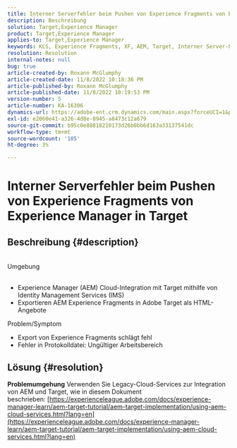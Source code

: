 ```yaml
---
title: Interner Serverfehler beim Pushen von Experience Fragments von Experience Manager in Target
description: Beschreibung
solution: Target,Experience Manager
product: Target,Experience Manager
applies-to: Target,Experience Manager
keywords: KCS, Experience Fragments, XF, AEM, Target, Interner Server-Fehler
resolution: Resolution
internal-notes: null
bug: true
article-created-by: Roxann McGlumphy
article-created-date: 11/8/2022 10:18:36 PM
article-published-by: Roxann McGlumphy
article-published-date: 11/8/2022 10:19:53 PM
version-number: 5
article-number: KA-16306
dynamics-url: https://adobe-ent.crm.dynamics.com/main.aspx?forceUCI=1&pagetype=entityrecord&etn=knowledgearticle&id=ab630748-b35f-ed11-9561-6045bd006704
exl-id: e2060e41-a326-4d8e-8945-a8473c12a679
source-git-commit: b95c0e88818210173d26b0bb6d163a33137541dc
workflow-type: tm+mt
source-wordcount: '105'
ht-degree: 3%

---
```


# Interner Serverfehler beim Pushen von Experience Fragments von Experience Manager in Target

## Beschreibung {#description}

<br>Umgebung<br><br>
- Experience Manager (AEM) Cloud-Integration mit Target mithilfe von Identity Management Services (IMS)
- Exportieren AEM Experience Fragments in Adobe Target als HTML-Angebote

Problem/Symptom
- Export von Experience Fragments schlägt fehl
- Fehler in Protokolldatei: Ungültiger Arbeitsbereich



## Lösung {#resolution}

<b>Problemumgehung</b>
Verwenden Sie Legacy-Cloud-Services zur Integration von AEM und Target, wie in diesem Dokument beschrieben: [https://experienceleague.adobe.com/docs/experience-manager-learn/aem-target-tutorial/aem-target-implementation/using-aem-cloud-services.html?lang=en](https://experienceleague.adobe.com/docs/experience-manager-learn/aem-target-tutorial/aem-target-implementation/using-aem-cloud-services.html?lang=en)
